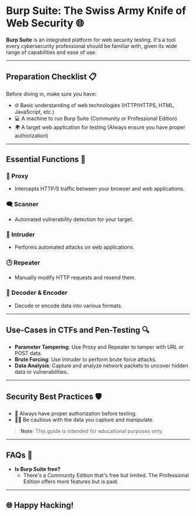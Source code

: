 # Burp Suite: The Swiss Army Knife of Web Security 🌐

**Burp Suite** is an integrated platform for web security testing. It's a tool every cybersecurity professional should be familiar with, given its wide range of capabilities and ease of use.

---

## Preparation Checklist 📋

Before diving in, make sure you have:

- 🌐 Basic understanding of web technologies (HTTP/HTTPS, HTML, JavaScript, etc.)
- 💻 A machine to run Burp Suite (Community or Professional Edition)
- 🌍 A target web application for testing (Always ensure you have proper authorization)

---

## Essential Functions 🔨

### 📍 Proxy

- Intercepts HTTP/S traffic between your browser and web applications.
  
### 🗨 Scanner

- Automated vulnerability detection for your target.

### 📏 Intruder

- Performs automated attacks on web applications.

### 🕒 Repeater

- Manually modify HTTP requests and resend them.

### 📑 Decoder & Encoder

- Decode or encode data into various formats.

---

## Use-Cases in CTFs and Pen-Testing 🔍

- **Parameter Tampering**: Use Proxy and Repeater to tamper with URL or POST data.
- **Brute Forcing**: Use Intruder to perform brute force attacks.
- **Data Analysis**: Capture and analyze network packets to uncover hidden data or vulnerabilities.

---

## Security Best Practices 🛡️

- 🚨 Always have proper authorization before testing.
- 🕵️‍♂️ Be cautious with the data you capture and manipulate.

> **Note**: This guide is intended for educational purposes only.

---

## FAQs 🤔

- **Is Burp Suite free?**
  - There's a Community Edition that's free but limited. The Professional Edition offers more features but is paid.

---

## 🌐 Happy Hacking!
